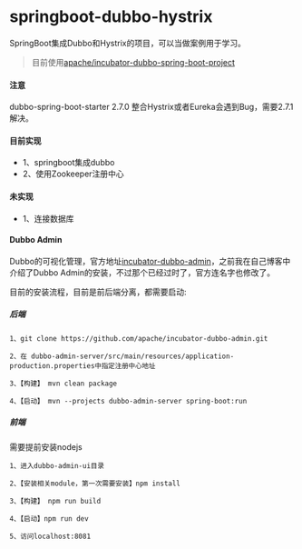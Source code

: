 # springboot-dubbo-hystrix

SpringBoot集成Dubbo和Hystrix的项目，可以当做案例用于学习。

> 目前使用[apache/incubator-dubbo-spring-boot-project](https://github.com/apache/incubator-dubbo-spring-boot-project)

#### 注意

dubbo-spring-boot-starter 2.7.0 整合Hystrix或者Eureka会遇到Bug，需要2.7.1解决。

#### 目前实现
- 1、springboot集成dubbo
- 2、使用Zookeeper注册中心

#### 未实现
- 1、连接数据库


#### Dubbo Admin

Dubbo的可视化管理，官方地址[incubator-dubbo-admin](https://github.com/apache/incubator-dubbo-admin)，之前我在自己博客中介绍了Dubbo Admin的安装，不过那个已经过时了，官方连名字也修改了。

目前的安装流程，目前是前后端分离，都需要启动:

##### 后端
```
1、git clone https://github.com/apache/incubator-dubbo-admin.git

2、在 dubbo-admin-server/src/main/resources/application-production.properties中指定注册中心地址

3、【构建】 mvn clean package

4、【启动】 mvn --projects dubbo-admin-server spring-boot:run

```
##### 前端

需要提前安装nodejs

```
1、进入dubbo-admin-ui目录

2、【安装相关module，第一次需要安装】npm install

3、【构建】 npm run build

4、【启动】npm run dev

5、访问localhost:8081
```





